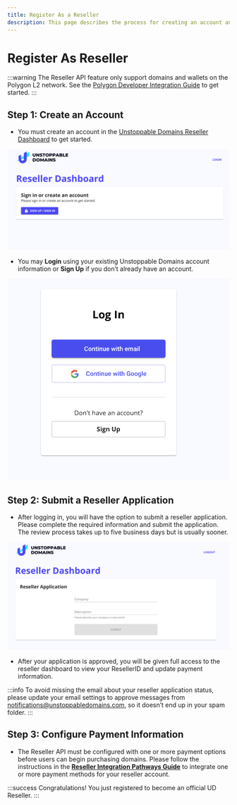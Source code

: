 ```yaml
---
title: Register As a Reseller
description: This page describes the process for creating an account and applying to become an authorized reseller for Unstoppable Domains. Payment settings can then be configured in the UD Reseller Dashboard.
---
```


# Register As Reseller

:::warning
The Reseller API feature only support domains and wallets on the Polygon L2 network. See the [Polygon Developer Integration Guide](../polygon-l2-network/polygon-developer-integration.md) to get started.
:::

## Step 1: Create an Account

* You must create an account in the [Unstoppable Domains Reseller Dashboard](https://unstoppabledomains.com/resellers) to get started.

![Sign-up page for creating a new reseller account](/images/0.png '#display=block;margin-left=auto;margin-right=auto;width=70%;')

* You may **Login** using your existing Unstoppable Domains account information or **Sign Up** if you don’t already have an account.

![Login or sign-up options for new resellers](/images/1.png '#display=block;margin-left=auto;margin-right=auto;width=50%;')

## Step 2: Submit a Reseller Application

* After logging in, you will have the option to submit a reseller application. Please complete the required information and submit the application. The review process takes up to five business days but is usually sooner.

![Reseller application form](/images/3.png '#display=block;margin-left=auto;margin-right=auto;width=70%;')

* After your application is approved, you will be given full access to the reseller dashboard to view your ResellerID and update payment information.

:::info
To avoid missing the email about your reseller application status, please update your email settings to approve messages from [notifications@unstoppabledomains.com](mailto:notifications@unstoppabledomains.com), so it doesn’t end up in your spam folder.
:::

## Step 3: Configure Payment Information

* The Reseller API must be configured with one or more payment options before users can begin purchasing domains. Please follow the instructions in the **[Reseller Integration Pathways Guide](reseller-integration-guides/reseller-pathways.md)** to integrate one or more payment methods for your reseller account.

:::success Congratulations!
You just registered to become an official UD Reseller.
:::